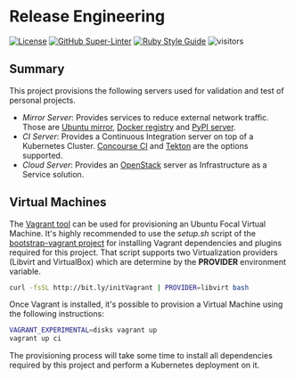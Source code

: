 # Release Engineering
<!-- markdown-link-check-disable-next-line -->
[![License](https://img.shields.io/badge/License-Apache%202.0-blue.svg)](https://opensource.org/licenses/Apache-2.0)
[![GitHub Super-Linter](https://github.com/electrocucaracha/releng/workflows/Lint%20Code%20Base/badge.svg)](https://github.com/marketplace/actions/super-linter)
[![Ruby Style Guide](https://img.shields.io/badge/code_style-rubocop-brightgreen.svg)](https://github.com/rubocop/rubocop)
![visitors](https://visitor-badge.glitch.me/badge?page_id=electrocucaracha.releng)

## Summary

This project provisions the following servers used for validation and test of
personal projects.

* *Mirror Server*: Provides services to reduce external network traffic. Those
are [Ubuntu mirror][3], [Docker registry][4] and [PyPI server][5].
* *CI Server*: Provides a Continuous Integration server on top of a Kubernetes
Cluster. [Concourse CI][6] and [Tekton][7] are the options supported.
* *Cloud Server*: Provides an [OpenStack][8] server as Infrastructure as a
Service solution.

## Virtual Machines

The [Vagrant tool][1] can be used for provisioning an Ubuntu Focal
Virtual Machine. It's highly recommended to use the  *setup.sh* script
of the [bootstrap-vagrant project][2] for installing Vagrant
dependencies and plugins required for this project. That script
supports two Virtualization providers (Libvirt and VirtualBox) which
are determine by the **PROVIDER** environment variable.

```bash
curl -fsSL http://bit.ly/initVagrant | PROVIDER=libvirt bash
```

Once Vagrant is installed, it's possible to provision a Virtual
Machine using the following instructions:

```bash
VAGRANT_EXPERIMENTAL=disks vagrant up
vagrant up ci
```

The provisioning process will take some time to install all
dependencies required by this project and perform a Kubernetes
deployment on it.

[1]: https://www.vagrantup.com/
[2]: https://github.com/electrocucaracha/bootstrap-vagrant
[3]: http://apt-mirror.github.io/
[4]: https://docs.docker.com/registry/
[5]: https://www.devpi.net/
[6]: https://concourse-ci.org/
[7]: https://tekton.dev/
[8]: https://www.openstack.org/
